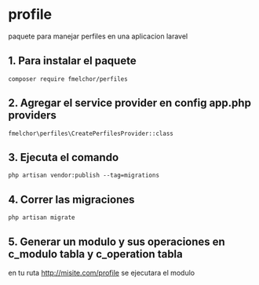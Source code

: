 # profile
paquete para manejar perfiles en una aplicacion laravel

## 1. Para instalar el paquete
```
composer require fmelchor/perfiles
```
## 2. Agregar el service provider en config app.php providers
```
fmelchor\perfiles\CreatePerfilesProvider::class
```
## 3. Ejecuta el comando
```
php artisan vendor:publish --tag=migrations
```
## 4. Correr las migraciones 
```
php artisan migrate
```
## 5. Generar un modulo y sus operaciones en c_modulo tabla y c_operation tabla
 en tu ruta http://misite.com/profile se ejecutara el modulo

